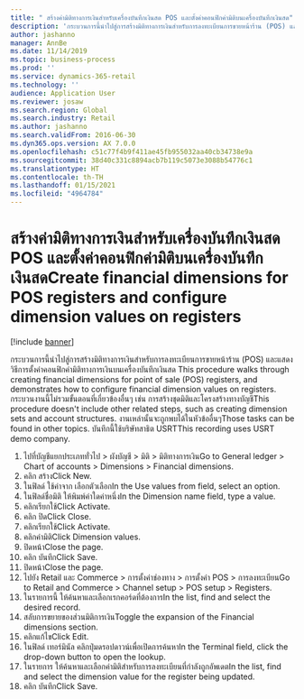 ```yaml
---
title: " สร้างค่ามิติทางการเงินสำหรับเครื่องบันทึกเงินสด POS และตั้งค่าคอนฟิกค่ามิติบนเครื่องบันทึกเงินสด"
description: 'กระบวนการนี้นำไปสู่การสร้างมิติทางการเงินสำหรับการลงทะเบียนการขายหน้าร้าน (POS) และแสดงวิธีการตั้งค่าคอนฟิกค่ามิติทางการเงินบนเครื่องบันทึกเงินสด '
author: jashanno
manager: AnnBe
ms.date: 11/14/2019
ms.topic: business-process
ms.prod: ''
ms.service: dynamics-365-retail
ms.technology: ''
audience: Application User
ms.reviewer: josaw
ms.search.region: Global
ms.search.industry: Retail
ms.author: jashanno
ms.search.validFrom: 2016-06-30
ms.dyn365.ops.version: AX 7.0.0
ms.openlocfilehash: c51c77f4b9f411ae45fb955032aa40cb34738e9a
ms.sourcegitcommit: 38d40c331c8894acb7b119c5073e3088b54776c1
ms.translationtype: HT
ms.contentlocale: th-TH
ms.lasthandoff: 01/15/2021
ms.locfileid: "4964784"
---
```

# <a name="create-financial-dimensions-for-pos-registers-and-configure-dimension-values-on-registers"></a><span data-ttu-id="7858a-103"> สร้างค่ามิติทางการเงินสำหรับเครื่องบันทึกเงินสด POS และตั้งค่าคอนฟิกค่ามิติบนเครื่องบันทึกเงินสด</span><span class="sxs-lookup"><span data-stu-id="7858a-103">Create financial dimensions for POS registers and configure dimension values on registers</span></span>

[!include [banner](../includes/banner.md)]

<span data-ttu-id="7858a-104">กระบวนการนี้นำไปสู่การสร้างมิติทางการเงินสำหรับการลงทะเบียนการขายหน้าร้าน (POS) และแสดงวิธีการตั้งค่าคอนฟิกค่ามิติทางการเงินบนเครื่องบันทึกเงินสด </span><span class="sxs-lookup"><span data-stu-id="7858a-104">This procedure walks through creating financial dimensions for point of sale (POS) registers, and demonstrates how to configure financial dimension values on registers.</span></span> <span data-ttu-id="7858a-105">กระบวนงานนี้ไม่รวมขั้นตอนที่เกี่ยวข้องอื่นๆ เช่น การสร้างชุดมิติและโครงสร้างทางบัญชี</span><span class="sxs-lookup"><span data-stu-id="7858a-105">This procedure doesn't include other related steps, such as creating dimension sets and account structures.</span></span> <span data-ttu-id="7858a-106">งานเหล่านั้นจะถูกพบได้ในหัวข้ออื่นๆ</span><span class="sxs-lookup"><span data-stu-id="7858a-106">Those tasks can be found in other topics.</span></span> <span data-ttu-id="7858a-107">บันทึกนี้ใช้บริษัทสาธิต USRT</span><span class="sxs-lookup"><span data-stu-id="7858a-107">This recording uses USRT demo company.</span></span>

1. <span data-ttu-id="7858a-108">ไปที่บัญชีแยกประเภททั่วไป > ผังบัญชี > มิติ > มิติทางการเงิน</span><span class="sxs-lookup"><span data-stu-id="7858a-108">Go to General ledger > Chart of accounts > Dimensions > Financial dimensions.</span></span>
2. <span data-ttu-id="7858a-109">คลิก สร้าง</span><span class="sxs-lookup"><span data-stu-id="7858a-109">Click New.</span></span>
3. <span data-ttu-id="7858a-110">ในฟิลด์ ใช้ค่าจาก เลือกตัวเลือก</span><span class="sxs-lookup"><span data-stu-id="7858a-110">In the Use values from field, select an option.</span></span>
4. <span data-ttu-id="7858a-111">ในฟิลด์ชื่อมิติ ให้พิมพ์ค่าใดค่าหนึ่ง</span><span class="sxs-lookup"><span data-stu-id="7858a-111">In the Dimension name field, type a value.</span></span>
5. <span data-ttu-id="7858a-112">คลิกเรียกใช้</span><span class="sxs-lookup"><span data-stu-id="7858a-112">Click Activate.</span></span>
6. <span data-ttu-id="7858a-113">คลิก ปิด</span><span class="sxs-lookup"><span data-stu-id="7858a-113">Click Close.</span></span>
7. <span data-ttu-id="7858a-114">คลิกเรียกใช้</span><span class="sxs-lookup"><span data-stu-id="7858a-114">Click Activate.</span></span>
8. <span data-ttu-id="7858a-115">คลิกค่ามิติ</span><span class="sxs-lookup"><span data-stu-id="7858a-115">Click Dimension values.</span></span>
9. <span data-ttu-id="7858a-116">ปิดหน้า</span><span class="sxs-lookup"><span data-stu-id="7858a-116">Close the page.</span></span>
10. <span data-ttu-id="7858a-117">คลิก บันทึก</span><span class="sxs-lookup"><span data-stu-id="7858a-117">Click Save.</span></span>
11. <span data-ttu-id="7858a-118">ปิดหน้า</span><span class="sxs-lookup"><span data-stu-id="7858a-118">Close the page.</span></span>
12. <span data-ttu-id="7858a-119">ไปยัง Retail และ Commerce > การตั้งค่าช่องทาง > การตั้งค่า POS > การลงทะเบียน</span><span class="sxs-lookup"><span data-stu-id="7858a-119">Go to Retail and Commerce > Channel setup > POS setup > Registers.</span></span>
13. <span data-ttu-id="7858a-120">ในรายการนี้ ให้ค้นหาและเลือกเรกคอร์ดที่ต้องการ</span><span class="sxs-lookup"><span data-stu-id="7858a-120">In the list, find and select the desired record.</span></span>
14. <span data-ttu-id="7858a-121">สลับการขยายของส่วนมิติการเงิน</span><span class="sxs-lookup"><span data-stu-id="7858a-121">Toggle the expansion of the Financial dimensions section.</span></span>
15. <span data-ttu-id="7858a-122">คลิกแก้ไข</span><span class="sxs-lookup"><span data-stu-id="7858a-122">Click Edit.</span></span>
16. <span data-ttu-id="7858a-123">ในฟิลด์ เทอร์มินัล คลิกปุ่มดรอปดาวน์เพื่อเปิดการค้นหา</span><span class="sxs-lookup"><span data-stu-id="7858a-123">In the Terminal field, click the drop-down button to open the lookup.</span></span>
17. <span data-ttu-id="7858a-124">ในรายการ ให้ค้นหาและเลือกค่ามิติสำหรับการลงทะเบียนที่กำลังถูกอัพเดต</span><span class="sxs-lookup"><span data-stu-id="7858a-124">In the list, find and select the dimension value for the register being updated.</span></span>
18. <span data-ttu-id="7858a-125">คลิก บันทึก</span><span class="sxs-lookup"><span data-stu-id="7858a-125">Click Save.</span></span>

